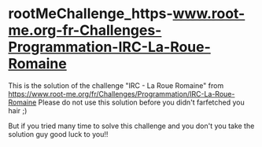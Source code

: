# rootMeChallenge_https-www.root-me.org-fr-Challenges-Programmation-IRC-La-Roue-Romaine
This is the solution of the challenge "IRC - La Roue Romaine" from https://www.root-me.org/fr/Challenges/Programmation/IRC-La-Roue-Romaine
Please do not use this solution before you didn't farfetched you hair ;)

But if you tried many time to solve this challenge and you don't you take the solution guy good luck to you!!
